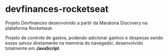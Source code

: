 # devfinances-rocketseat
Projeto Devfinances desenvolvido a partir da Maratona Discovery na plataforma Rocketseat.

Projeto de controle de gastos, podendo adicionar ganhos e despesas sendo esses salvos diretamente na memória do navegador, desenvolvido totalmente em <strong>JavaScript</strong>.

